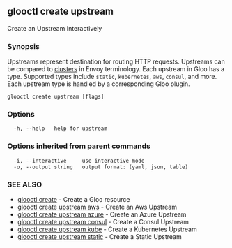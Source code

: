 ## glooctl create upstream

Create an Upstream Interactively

### Synopsis

Upstreams represent destination for routing HTTP requests. Upstreams can be compared to 
[clusters](https://www.envoyproxy.io/docs/envoy/latest/api-v1/cluster_manager/cluster.html?highlight=cluster) in Envoy terminology. 
Each upstream in Gloo has a type. Supported types include `static`, `kubernetes`, `aws`, `consul`, and more. 
Each upstream type is handled by a corresponding Gloo plugin. 


```
glooctl create upstream [flags]
```

### Options

```
  -h, --help   help for upstream
```

### Options inherited from parent commands

```
  -i, --interactive     use interactive mode
  -o, --output string   output format: (yaml, json, table)
```

### SEE ALSO

* [glooctl create](glooctl_create.md)	 - Create a Gloo resource
* [glooctl create upstream aws](glooctl_create_upstream_aws.md)	 - Create an Aws Upstream
* [glooctl create upstream azure](glooctl_create_upstream_azure.md)	 - Create an Azure Upstream
* [glooctl create upstream consul](glooctl_create_upstream_consul.md)	 - Create a Consul Upstream
* [glooctl create upstream kube](glooctl_create_upstream_kube.md)	 - Create a Kubernetes Upstream
* [glooctl create upstream static](glooctl_create_upstream_static.md)	 - Create a Static Upstream

